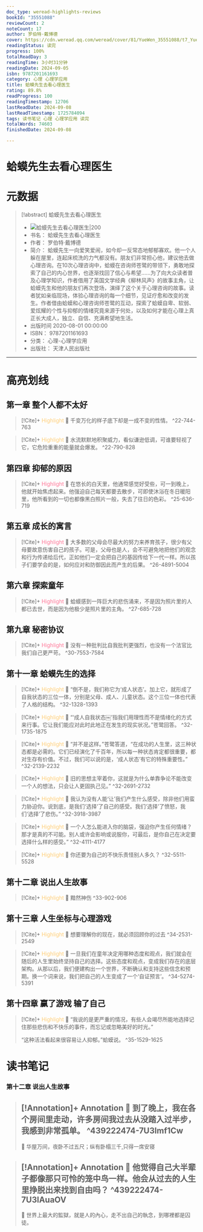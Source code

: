 ```yaml
---
doc_type: weread-highlights-reviews
bookId: "35551088"
reviewCount: 2
noteCount: 17
author: 罗伯特·戴博德
cover: https://cdn.weread.qq.com/weread/cover/81/YueWen_35551088/t7_YueWen_35551088.jpg
readingStatus: 读完
progress: 100%
totalReadDay: 3
readingTime: 3小时31分钟
readingDate: 2024-09-05
isbn: 9787201161693
category: 心理 心理学应用
title: 蛤蟆先生去看心理医生
rating: 89.8%
readProgress: 100
readingTimestamp: 12706
lastReadDate: 2024-09-08
lastReadTimestamp: 1725784094
tags: 读书笔记 心理 心理学应用 读完
totalWords: 74603
finishedDate: 2024-09-08

---
```


# 蛤蟆先生去看心理医生

# 元数据
> [!abstract] 蛤蟆先生去看心理医生
> - ![ 蛤蟆先生去看心理医生|200](https://cdn.weread.qq.com/weread/cover/81/YueWen_35551088/t7_YueWen_35551088.jpg)
> - 书名： 蛤蟆先生去看心理医生
> - 作者： 罗伯特·戴博德
> - 简介： 蛤蟆先生一向爱笑爱闹，如今却一反常态地郁郁寡欢。他一个人躲在屋里，连起床梳洗的力气都没有。朋友们非常担心他，建议他去做心理咨询。在10次心理咨询中，蛤蟆在咨询师苍鹭的带领下，勇敢地探索了自己的内心世界，也逐渐找回了信心与希望……为了向大众读者普及心理学知识，作者借用了英国文学经典《柳林风声》的故事主角，让蛤蟆先生和他的朋友们再次登场，演绎了这个关于心理咨询的故事。读者犹如亲临现场，体验心理咨询的每一个细节，见证疗愈和改变的发生。作者借由蛤蟆和心理咨询师苍鹭的互动，探索了蛤蟆自卑、软弱、爱炫耀的个性与抑郁的情绪究竟来源于何处，以及如何才能在心理上真正长大成人，独立、自信、充满希望地生活。
> - 出版时间 2020-08-01 00:00:00
> - ISBN： 9787201161693
> - 分类： 心理-心理学应用
> - 出版社： 天津人民出版社



---

# 高亮划线

## 第一章 整个人都不太好

> [!Cite]+ <span style="color: #ffce78;">Highlight</span>
> 📌 千变万化的样子底下却是一成不变的性情。
> ^22-744-763

> [!Cite]+ <span style="color: #ffce78;">Highlight</span>
> 📌 水流默默地积聚威力，看似谦逊低调，可谁要轻视了它，它危险重重的能量就会爆发。
> ^22-790-828
## 第四章 抑郁的原因

> [!Cite]+ <span style="color: #ff7898;">Highlight</span>
> 📌 在悠长的白天里，他通常感觉好受些，可一到晚上，他就开始焦虑起来。他强迫自己每天都要去散步，可即使沐浴在冬日暖阳里，他所看到的一切也都像黑白照片一般，失去了往日的色彩。
> ^25-636-719
## 第五章 成长的寓言

> [!Cite]+ <span style="color: #ff7898;">Highlight</span>
> 📌 大多数的父母会尽最大的努力来养育孩子，很少有父母要故意伤害自己的孩子。可是，父母也是人，会不可避免地把他们的观念和行为传递给后代，正如他们一定会把自己的基因传给下一代一样。所以孩子们要学会的是，如何应对和防御因此而产生的后果。
> ^26-4891-5004
## 第六章 探索童年

> [!Cite]+ <span style="color: #ff7898;">Highlight</span>
> 📌 蛤蟆感到一阵巨大的悲伤涌来，不是因为照片里的人都已去世，而是因为他极少是照片里的主角。
> ^27-685-728
## 第九章 秘密协议

> [!Cite]+ <span style="color: #ff7898;">Highlight</span>
> 📌 没有一种批判比自我批判更强烈，也没有一个法官比我们自己更严苛。
> ^30-7553-7584
## 第十一章 蛤蟆先生的选择

> [!Cite]+ <span style="color: #ffce78;">Highlight</span>
> 📌 “倒不是，我们称它为‘成人状态’。加上它，就形成了自我状态的三位一体，分别是父母、成人、儿童状态。这个三位一体也代表了人格的结构。
> ^32-1328-1393

> [!Cite]+ <span style="color: #ffce78;">Highlight</span>
> 📌 “‘成人自我状态￼’指我们用理性而不是情绪化的方式来行事。它让我们能应对此时此地正在发生的现实状况。”苍鹭回答。
> ^32-1735-1875

> [!Cite]+ <span style="color: #ffce78;">Highlight</span>
> 📌 “并不是这样。”苍鹭答道，“在成功的人生里，这三种状态都是必需的。它们已经演化了千百年，所以每一种状态肯定都很重要，都对生存有价值。不过，我们可以说的是，‘成人状态’有它的特殊重要性。”
> ^32-2139-2232

> [!Cite]+ <span style="color: #ffce78;">Highlight</span>
> 📌 旧的思想主宰着你，这就是为什么单靠争论不能改变一个人的想法，只会让人更固执己见。”
> ^32-2691-2732

> [!Cite]+ <span style="color: #ffce78;">Highlight</span>
> 📌 我认为没有人能‘让’我们产生什么感受，除非他们用蛮力胁迫你。说到底，是我们‘选择’了自己的感受。我们‘选择’了愤怒，我们‘选择’了悲伤。”
> ^32-3918-3987

> [!Cite]+ <span style="color: #ffce78;">Highlight</span>
> 📌 一个人怎么能进入你的脑袋，强迫你产生任何情绪？那才是真的不可能。别人或许会影响或说服你，可最后，是你自己在决定要选择什么样的感受。”
> ^32-4111-4177

> [!Cite]+ <span style="color: #ffce78;">Highlight</span>
> 📌 你还要为自己的不快乐责怪别人多久？
> ^32-5511-5528
## 第十二章 说出人生故事

> [!Cite]+ <span style="color: #ffce78;">Highlight</span>
> 📌 黯然神伤
> ^33-902-906
## 第十三章 人生坐标与心理游戏

> [!Cite]+ <span style="color: #ffce78;">Highlight</span>
> 📌 想要理解你的现在，就必须回顾你的过去
> ^34-2531-2549

> [!Cite]+ <span style="color: #ffce78;">Highlight</span>
> 📌 一旦我们在童年决定用哪种态度和观点，我们就会在随后的人生里始终坚持自己的选择。这些态度和观点，变成我们存在的底层架构。从那以后，我们便建构出一个世界，不断确认和支持这些信念和预期。换一个词来说，我们把自己的人生变成了一个‘自证预言’。
> ^34-5274-5391
## 第十四章 赢了游戏 输了自己

> [!Cite]+ <span style="color: #ffce78;">Highlight</span>
> 📌 “我说的是更严重的情况，有些人会竭尽所能地选择记住那些悲伤和不快乐的事件，而忘记或忽略美好的时光。”
>
>“这种活法看起来很容易让人抑郁。”蛤蟆说。
> ^35-1529-1625
# 读书笔记

### 第十二章 说出人生故事

> [!Annotation]+ <span style="color: ;">Annotation</span>
> 📌 到了晚上，我在各个房间里走动，许多房间我过去从没踏入过半步，我感到非常孤单。 
> ^439222474-7U3lmf1Cw
> ---
> 💭 华屋万间，夜卧不过五尺；纵有卧榻三千,只得一席安寝

> [!Annotation]+ <span style="color: ;">Annotation</span>
> 📌 他觉得自己大半辈子都像那只可怜的笼中鸟一样。他会从过去的人生里挣脱出来找到自由吗？ 
> ^439222474-7U3lAuaOV
> ---
> 💭 世界上最大的監獄，就是人的內心，走不出自己的執念，到哪裡都是囚徒。
